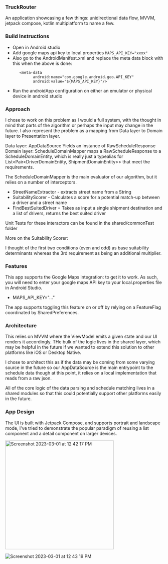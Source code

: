 ### TruckRouter 

An application showcasing a few things: unidirectional data flow, MVVM, jetpack compose, kotlin multiplatform to name a few.

### Build Instructions
- Open in Android studio
- Add google maps api key to local.properties ```MAPS_API_KEY="xxxx"```
- Also go to the AndroidManifest.xml and replace the meta data block with this when the above is done:
   ```
      <meta-data
            android:name="com.google.android.geo.API_KEY"
            android:value="${MAPS_API_KEY}"/>
   ```
- Run the androidApp configuration on either an emulator or physical device in android studio

### Approach

I chose to work on this problem as I would a full system, with the thought in mind that parts of the algorithm or perhaps the input may change
in the future. 
I also represent the problem as a mapping from Data layer to Domain layer to Presentation layer.

Data layer: AppDataSource Yields an instance of RawScheduleResponse
Domain layer: ScheduleDomainMapper maps a RawScheduleResponse to a ScheduleDomainEntity, which is really just a typealias for List<Pair<DriverDomainEntity, ShipmentDomainEntity>> that meet the requirements.


The ScheduleDomainMapper is the main evaluator of our algorithm, but it relies on a number of interceptors.


  - StreetNameExtractor - extracts street name from a String
  - SuitabilityScorer - Calculates a score for a potential match-up between a driver and a street name
  - FindBestSuitedDriver = Takes as input a single shipment destination and a list of drivers, returns the best suited driver

Unit Tests for these interactors can be found in the shared/commonTest folder
  
More on the Suitability Scorer:

I thought of the first two conditions (even and odd) as base suitability determinants
whereas the 3rd requirement as being an additional multiplier.

### Features

This app supports the Google Maps integration: to get it to work.
As such, you will need to enter your google maps API key to your local.properties file in Android Studio.
  - MAPS_API_KEY="..."

The app supports toggling this feature on or off by relying on a FeatureFlag coordinated by SharedPreferences.

### Architecture

This relies on MVVM where the ViewModel emits a given state and our UI renders it accordingly.
THe bulk of the logic lives in the shared layer, which may be helpful in the future if we wanted to 
extend this solution to other platforms like iOS or Desktop Native.

I chose to architect this as if the data may be coming from some varying source in the future
so our AppDataSource is the main entrypoint to the schedule data though at this point, it relies 
on a local implementation that reads from a raw json.

All of the core logic of the data parsing and schedule matching lives in a shared modules so that this could potentially
support other platforms easily in the future.

### App Design

The UI is built with Jetpack Compose, and supports portrait and landscape mode, I've tried to demonstrate the popular paradigm of reusing a list component
and a detail component on larger devices. 



<img width="346" alt="Screenshot 2023-03-01 at 12 42 17 PM" src="https://user-images.githubusercontent.com/8889247/222219564-8460481b-fe9e-4a75-a0d0-01e907a51577.png">



![Screenshot 2023-03-01 at 12 43 19 PM](https://user-images.githubusercontent.com/8889247/222219739-9307ad17-3fda-48d1-b34c-f3961f33d9ad.png)


